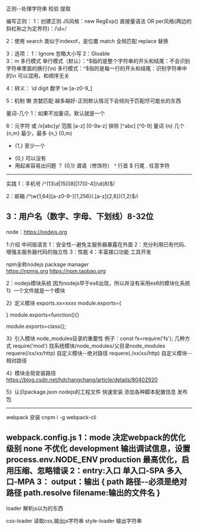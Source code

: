正则--处理字符串
校验
提取

编写正则：
1：创建正则
JS风格：new RegExp()
直接量语法 OR per风格(两边的斜杠称之为定界符)：/\d+/

2：使用
search  类似于indexof，是位置
match   全局匹配
replace 替换

3：选项：
1：Ignore   忽略大小写
2：Gloable  
3：m        多行模式
单行模式（默认）：^$指的是整个字符串的开头和结尾：不会识别字符串里面的换行(\n)
多行模式：^$指的是每一行的开头和结尾：识别字符串中的\n
可以混用，和顺序无关

4：转义：
\d digit    数字
\w          [a-z0-9_]

5：机制
懒
贪婪匹配
越多越好-正则默认情况下会倾向于匹配尽可能长的东西

量词-几个
1：如果不加量词，默认就是一个

6：元字符
或
/x[abc]y/
范围
[a-z]
[0-9a-z]
排除
[^abc]
[^0-9]
量词
{n} 几个
{n,m} 最少，最多
{n,}
{0,m}
+ {1,}  至少一个
* {0,}  可以没有
* 用起来容易出问题
？ {0,1}
谓语（修饰符）
^ 行首
$ 行尾
. 任意字符
-----------------------------------
实践
1：手机号
/^(13\d|15[08]|17[0-4])\d{8}$/

2：邮箱
/^\w{1,64}[a-z0-9-]{1,256}(\.[a-z]{2,6}){1,2}$/i

3：用户名（数字、字母、下划线）8-32位
------------------------------------------------------------------
node：https://nodejs.org

1:介绍
中间层语言
1：安全性--避免主服务器暴露在外面
2：充分利用已有代码、增强主服务器代码的独立性
3：性能
4：丰富接口功能
工具开发

npm全称nodejs package manager  
https://npmjs.org
https://npm.taobao.org

2：nodejs模块系统
因为nodejs早于es6出现，所以并没有采用es6的模块化系统
1》一个文件就是一个模块


2》定义模块
exports.xx=xxxx
module.exports={

}
module.exports=function(){}

module.exports=class{};

3》引入模块
    node_modules目录的重要性
   例子：const fs=require('fs');
    几种方式
    require('mod')         找系统模块/node_modules/父目录node_modules
    requere(/xx/xx/http)   自定义模块--绝对路径
    requere(./xx/xx/http)  自定义模块--相对路径

4》模块全局安装路径
https://blog.csdn.net/hdchangchang/article/details/80402920

5》认识package.json  nodejs的工程文件
    快速安装
    添加各种脚本配置信息
    发布包


--------------------------------------------------------------------------------------
webpack
安装
cnpm i -g webpack-cli

webpack.config.js
1：mode 决定webpack的优化级别
   none   不优化
   development   输出调试信息，设置process.env.NODE_ENV
   production    最高优化，启用压缩、忽略错误
2：entry:入口
   单入口-SPA
   多入口-MPA
3： output：输出
    {
        path  路径--必须是绝对路径   path.resolve
        filename:输出的文件名
    }
------------------------------------------------------------------------
loader  解析js以为的东西

css-loader  读取css,输出js字符串
style-loader 输出字符串<style>

-------------------------------------------------------------------------
postcss-loader 
autoprefixer

